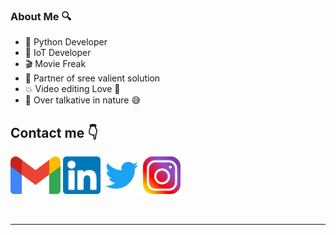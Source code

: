 ###  About Me 🔍

- 🐍 Python Developer
- 📡 IoT Developer
- 🎬 Movie Freak
- 🐬 Partner of sree valient solution
- 💥 Video editing Love 🖤
- 🦷 Over talkative in nature 😅
## Contact me 👇

[<img height="60" src="https://github.com/ParameswaranP/Assets/blob/main/Gmail.png" />][Gmail]
[<img height="60" src="https://github.com/ParameswaranP/Assets/blob/main/Linkedin.png" />][Linkedin]
[<img height="60" src="https://github.com/ParameswaranP/Assets/blob/main/Twitter.png" />][Twitter]
[<img height="60" src="https://github.com/ParameswaranP/Assets/blob/main/Instagram.png" />][Instagram]


<br />
<hr />

[Gmail]: paramupanneerselvam@gmail.com
[Linkedin]: linkedin.com/in/parameswaran-panneerselvam-586a4a128/
[Twitter]: twitter.com/Parames17807896
[Instagram]: instagram.com/paramesh_ram_
